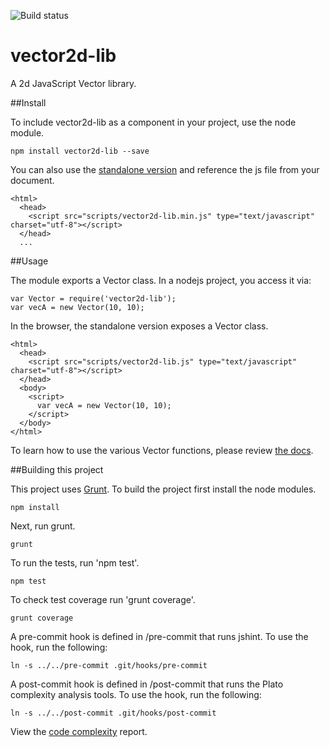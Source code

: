 ![Build status](https://travis-ci.org/vinceallenvince/vector2d-lib.svg?branch=master)

# vector2d-lib

A 2d JavaScript Vector library.

##Install

To include vector2d-lib as a component in your project, use the node module.

```
npm install vector2d-lib --save
```

You can also use the [standalone version](https://github.com/vinceallenvince/vector2d-lib/releases/latest) and reference the js file from your document.

```
<html>
  <head>
    <script src="scripts/vector2d-lib.min.js" type="text/javascript" charset="utf-8"></script>
  </head>
  ...
```

##Usage

The module exports a Vector class. In a nodejs project, you access it via:

```
var Vector = require('vector2d-lib');
var vecA = new Vector(10, 10);
```

In the browser, the standalone version exposes a Vector class.

```
<html>
  <head>
    <script src="scripts/vector2d-lib.js" type="text/javascript" charset="utf-8"></script>
  </head>
  <body>
    <script>
      var vecA = new Vector(10, 10);
    </script>
  </body>
</html>
```

To learn how to use the various Vector functions, please review [the docs](http://vinceallenvince.github.io/vector2d-lib/doc/).

##Building this project

This project uses [Grunt](http://gruntjs.com). To build the project first install the node modules.

```
npm install
```

Next, run grunt.

```
grunt
```

To run the tests, run 'npm test'.

```
npm test
```

To check test coverage run 'grunt coverage'.

```
grunt coverage
```

A pre-commit hook is defined in /pre-commit that runs jshint. To use the hook, run the following:

```
ln -s ../../pre-commit .git/hooks/pre-commit
```

A post-commit hook is defined in /post-commit that runs the Plato complexity analysis tools. To use the hook, run the following:

```
ln -s ../../post-commit .git/hooks/post-commit
```

View the [code complexity](http://vinceallenvince.github.io/vector2d-lib/reports/) report.
